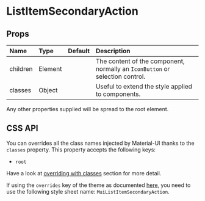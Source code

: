 <!--- This documentation is automatically generated, do not try to edit it. -->

# ListItemSecondaryAction



## Props
| Name | Type | Default | Description |
|:-----|:-----|:--------|:------------|
| children | Element |  | The content of the component, normally an `IconButton` or selection control. |
| classes | Object |  | Useful to extend the style applied to components. |

Any other properties supplied will be spread to the root element.

## CSS API

You can overrides all the class names injected by Material-UI thanks to the `classes` property.
This property accepts the following keys:
- `root`

Have a look at [overriding with classes](/customization/overrides#overriding-with-classes)
section for more detail.

If using the `overrides` key of the theme as documented
[here](/customization/themes#customizing-all-instances-of-a-component-type),
you need to use the following style sheet name: `MuiListItemSecondaryAction`.
